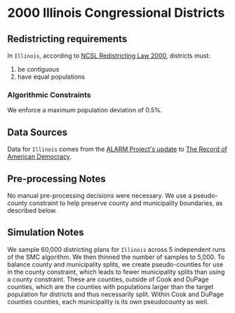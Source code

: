 # 2000 Illinois Congressional Districts

## Redistricting requirements
In ``Illinois``, according to [NCSL Redistricting Law 2000](https://web.archive.org/web/20041216185957/https://www.senate.mn/departments/scr/redist/red2000/Tab5appx.htm), districts must:

1. be contiguous
1. have equal populations

### Algorithmic Constraints
We enforce a maximum population deviation of 0.5%.

## Data Sources
Data for ``Illinois`` comes from the [ALARM Project's update](https://dataverse.harvard.edu/dataset.xhtml?persistentId=doi:10.7910/DVN/ZV5KF3) to [The Record of American Democracy](https://road.hmdc.harvard.edu/).

## Pre-processing Notes
No manual pre-processing decisions were necessary. We use a pseudo-county constraint to help preserve county and municipality boundaries, as described below.

## Simulation Notes
We sample 60,000 districting plans for ``Illinois`` across 5 independent runs of the SMC algorithm.
We then thinned the number of samples to 5,000. 
To balance county and municipality splits, we create pseudo-counties for use in the county constraint, which leads to fewer municipality splits than using a county constraint. These are counties, outside of Cook and DuPage counties, which are the counties with populations larger than the target population for districts and thus necessarily split. Within Cook and DuPage counties counties, each municipality is its own pseudocounty as well.
